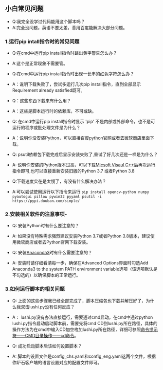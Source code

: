 ## 小白常见问题

- Q:我完全没学过代码能用这个脚本吗？
- A:完全没问题，英语不要太差，善用百度能解决大部分问题。

### 1.运行pip intall指令时的常见问题
- Q:在cmd中运行pip install指令时跳出黄字警告怎么办？
- A:这个是正常现象不需要管。

- Q:在cmd中运行pip install指令时出现一长串的红色字符怎么办？
- A：说明下载失败了，尝试多运行几次pip install指令，直到全部显示Requirement already satisfied既可。

- Q：这些东西下载来有什么用？
- A：这些是脚本运行时的依赖库，不可或缺。

- Q: 在cmd中运行pip install指令时显示 'pip' 不是内部或外部命令，也不是可运行的程序或批处理文件是为什么？
- A：说明你没安装Python，可以直接百度python官网或者去微软商店里面下载。

- Q: psutil依赖包下载完成后显示安装失败了,重试了好几次还是一样是为什么？
- A: 说明你安装的Python版本过高，可以下载[Micsoft Visaul C++](https://download.visualstudio.microsoft.com/download/pr/d3cbdace-2bb8-4dc5-a326-2c1c0f1ad5ae/9B9DD72C27AB1DB081DE56BB7B73BEE9A00F60D14ED8E6FDE45DAB3E619B5F04/VC_redist.x64.exe)后再次运行指令即可,也可以直接重新安装旧版的Python 3.7 或者Python 3.8

- Q:下载速度实在是太慢了，有没有什么解决办法？
- A:可以尝试使用运行以下指令来运行
```pip install opencv-python numpy pyautogui pillow pywin32 pyyaml psutil -i https://pypi.douban.com/simple/```


### 2.安装相关软件的注意事项-
- Q: 安装Python时有什么要注意的？
- A: 如果没有特殊需求强烈建议安装Python 3.7或者Python 3.8版本，建议使用微软商店或者去Python官网下载安装。

- Q: 安装[Anaconda3](https://www.anaconda.com/products/individual#windows)时有什么需要注意的？
- A: 安装时请仔细看清每一步，确保在Advanced Options界面时勾选Add Anaconda3 to the system PATH environment variable选项（该选项默认是不勾选的）以确保脚本的正常运行。


### 3.如何运行脚本的相关问题
- Q: 上面的这些步骤我已经全部完成了，脚本压缩包也下载并解压好了，为什么我双击lushi.py没有任何反应？
- A： lushi.py没有办法直接运行，需要通过cmd启动，在cmd中通过python lushi.py指令启动启动脚本前，需要先将cmd CD到lushi.py所在路径，具体的操作方法为在cmd中输入CD加空格加lushi.py所在路径，详细可参照[命令提示符——CMD目录操作——cd命令](https://jingyan.baidu.com/article/73c3ce28480637e50343d992.html)。

- Q: 成功启动脚本后该如何设置脚本？
- A: 脚本的设置文件是config_chs.yaml和config_eng.yaml这两个文件，根据你炉石客户端的语言设置对应的配置文件即可。
